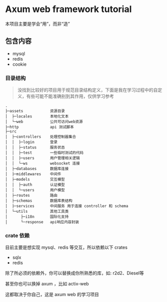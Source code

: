 # Axum web framework tutorial

本项目主要是学会“用”，而非“造”

## 包含内容
* mysql
* redis
* cookie


### 目录结构
> 没找到比较好的项目用于规范目录结构定义，下面是我在学习过程中的自定义，有些可能不能准确别到其作用，仅供学习参考
    
    .
    ├─assets            资源目录
    │  ├─locales        本地化文本
    │  └─web            公共可访问web资源
    ├─http              api 测试脚本
    ├─src
    │  ├─controllers    处理控制器集合
    │  │  ├─login       登录
    │  │  ├─status      服务状态
    │  │  ├─test        一些临时测试的代码
    │  │  ├─users       用户管理相关逻辑
    │  │  └─ws          websocket 连接
    │  ├─databases      数据库连接
    │  ├─middlewares    中间件
    │  ├─models         交互模型
    │  │  ├─auth        认证模型
    │  │  └─users       用户模型
    │  ├─routes         路由
    │  ├─schemas        数据库表结构
    │  ├─services       中间服务 用于连接 controller 和 schema
    │  └─utils          其他工具类
    │      ├─i18n       国际化支持
    │      └─response   api响应内容封装


### crate 依赖

目前主要是想实现 mysql、redis 等交互，所以依赖以下 crates

* sqlx
* redis

除了所必须的依赖外，你可以替换成你所熟悉的库，如: r2d2、Diesel等

甚至你也可以换掉 axum ，比如 actix-web

这都取决于你自己，这是 axum web 的学习项目